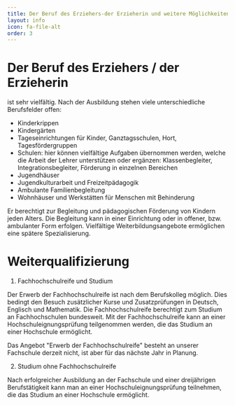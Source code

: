 ```yaml
---
title: Der Beruf des Erziehers-der Erzieherin und weitere Möglichkeiten
layout: info
icon: fa-file-alt
order: 3
---
```


# Der Beruf des Erziehers / der Erzieherin
ist sehr vielfältig. Nach der Ausbildung stehen viele unterschiedliche Berufsfelder offen:

* Kinderkrippen
* Kindergärten
* Tageseinrichtungen für Kinder, Ganztagsschulen, Hort, Tagesfördergruppen
* Schulen: hier können vielfältige Aufgaben übernommen werden, welche die Arbeit der Lehrer unterstützen oder ergänzen: Klassenbegleiter, Integrationsbegleiter, Förderung in einzelnen Bereichen
* Jugendhäuser
* Jugendkulturarbeit und Freizeitpädagogik
* Ambulante Familienbegleitung
* Wohnhäuser und Werkstätten für Menschen mit Behinderung

Er berechtigt zur Begleitung und pädagogischen Förderung von Kindern jeden Alters. Die Begleitung kann in einer Einrichtung oder in offener, bzw. ambulanter Form erfolgen. Vielfältige Weiterbildungsangebote ermöglichen eine spätere Spezialisierung.





# Weiterqualifizierung



1. Fachhochschulreife und Studium

Der Erwerb der Fachhochschulreife ist nach dem Berufskolleg möglich. Dies bedingt den Besuch zusätzlicher Kurse und Zusatzprüfungen in Deutsch, Englisch und Mathematik. Die Fachhochschulreife berechtigt zum Studium an Fachhochschulen bundesweit. Mit der Fachhochschulreife kann an einer Hochschuleignungsprüfung teilgenommen werden, die das Studium an einer Hochschule ermöglicht.

Das Angebot "Erwerb der Fachhochschulreife" besteht an unserer Fachschule derzeit nicht, ist aber für das nächste Jahr in Planung.

2. Studium ohne Fachhochschulreife

Nach erfolgreicher Ausbildung an der Fachschule und einer dreijährigen Berufstätigkeit kann man an einer Hochschuleignungsprüfung teilnehmen, die das Studium an einer Hochschule ermöglicht.
